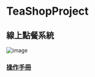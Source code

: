 # TeaShopProject
## 線上點餐系統
![image]([pic/123.png](https://github.com/Ruruko1999/TeaShopProject/blob/main/123.png))
### [操作手冊](https://github.com/Ruruko1999/TeaShopProject/blob/main/HomeWork/%E7%B7%9A%E4%B8%8A%E9%BB%9E%E9%A4%90%E7%B3%BB%E7%B5%B1PDF.pdf)

